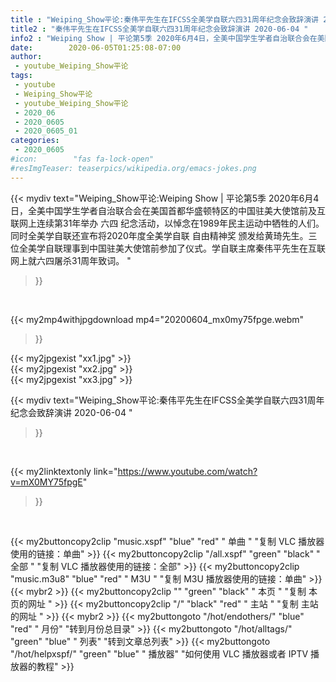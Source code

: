 ```yaml
---
title : "Weiping_Show平论:秦伟平先生在IFCSS全美学自联六四31周年纪念会致辞演讲 2020-06-04 "
title2 : "秦伟平先生在IFCSS全美学自联六四31周年纪念会致辞演讲 2020-06-04 "
info2 : "Weiping Show | 平论第5季 2020年6月4日，全美中国学生学者自治联合会在美国首都华盛顿特区的中国驻美大使馆前及互联网上连续第31年举办 六四 纪念活动，以悼念在1989年民主运动中牺牲的人们。同时全美学自联还宣布将2020年度全美学自联 自由精神奖 颁发给黄琦先生。三位全美学自联理事到中国驻美大使馆前参加了仪式。学自联主席秦伟平先生在互联网上就六四屠杀31周年致词。 "
date:        2020-06-05T01:25:08-07:00
author:
 - youtube_Weiping_Show平论
tags:
 - youtube
 - Weiping_Show平论
 - youtube_Weiping_Show平论
 - 2020_06
 - 2020_0605
 - 2020_0605_01
categories:
 - 2020_0605
#icon:        "fas fa-lock-open"
#resImgTeaser: teaserpics/wikipedia.org/emacs-jokes.png
---
```


{{< mydiv text="Weiping_Show平论:Weiping Show | 平论第5季 2020年6月4日，全美中国学生学者自治联合会在美国首都华盛顿特区的中国驻美大使馆前及互联网上连续第31年举办 六四 纪念活动，以悼念在1989年民主运动中牺牲的人们。同时全美学自联还宣布将2020年度全美学自联 自由精神奖 颁发给黄琦先生。三位全美学自联理事到中国驻美大使馆前参加了仪式。学自联主席秦伟平先生在互联网上就六四屠杀31周年致词。 "
>}}
<br>


{{< my2mp4withjpgdownload mp4="20200604_mx0my75fpge.webm"
>}}

{{< my2jpgexist "xx1.jpg" >}}<br>
{{< my2jpgexist "xx2.jpg" >}}<br>
{{< my2jpgexist "xx3.jpg" >}}<br>



{{< mydiv text="Weiping_Show平论:秦伟平先生在IFCSS全美学自联六四31周年纪念会致辞演讲 2020-06-04 "
>}}
<br>

{{< my2linktextonly link="https://www.youtube.com/watch?v=mX0MY75fpgE"
>}}


<br>

{{< my2buttoncopy2clip "music.xspf"        "blue"   "red"    " 单曲 "  "复制 VLC 播放器使用的链接：单曲" >}} {{< my2buttoncopy2clip "/all.xspf"         "green"  "black"  " 全部 "  "复制 VLC 播放器使用的链接：全部" >}} {{< my2buttoncopy2clip "music.m3u8"        "blue"   "red"    " M3U  "    "复制 M3U 播放器使用的链接：单曲" >}} {{< mybr2 >}} {{< my2buttoncopy2clip ""                  "green"  "black"  " 本页 "    "复制 本页的网址 " >}} {{< my2buttoncopy2clip "/"                 "black"  "red"    " 主站 "    "复制 主站的网址 " >}} {{< mybr2 >}} {{< my2buttongoto      "/hot/endothers/"   "blue"   "red"    " 月份"   "转到月份总目录" >}} {{< my2buttongoto      "/hot/alltags/"     "green"  "blue"   " 列表"   "转到文章总列表" >}} {{< my2buttongoto      "/hot/helpxspf/"    "green"  "blue"   " 播放器" "如何使用 VLC 播放器或者 IPTV 播放器的教程" >}} 
